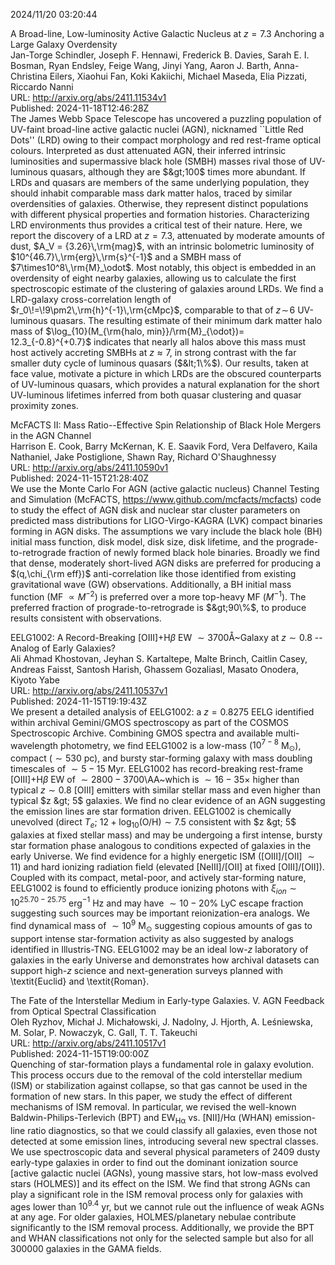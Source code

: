 2024/11/20 03:20:44  

A Broad-line, Low-luminosity Active Galactic Nucleus at ${z=7.3}$
  Anchoring a Large Galaxy Overdensity  
Jan-Torge Schindler, Joseph F. Hennawi, Frederick B. Davies, Sarah E. I. Bosman, Ryan Endsley, Feige Wang, Jinyi Yang, Aaron J. Barth, Anna-Christina Eilers, Xiaohui Fan, Koki Kakiichi, Michael Maseda, Elia Pizzati, Riccardo Nanni  
URL: http://arxiv.org/abs/2411.11534v1  
Published: 2024-11-18T12:46:28Z  
  The James Webb Space Telescope has uncovered a puzzling population of UV-faint broad-line active galactic nuclei (AGN), nicknamed ``Little Red Dots'' (LRD) owing to their compact morphology and red rest-frame optical colours. Interpreted as dust attenuated AGN, their inferred intrinsic luminosities and supermassive black hole (SMBH) masses rival those of UV-luminous quasars, although they are $&gt;100$ times more abundant. If LRDs and quasars are members of the same underlying population, they should inhabit comparable mass dark matter halos, traced by similar overdensities of galaxies. Otherwise, they represent distinct populations with different physical properties and formation histories. Characterizing LRD environments thus provides a critical test of their nature. Here, we report the discovery of a LRD at $z=7.3$, attenuated by moderate amounts of dust, $A_V = {3.26}\,\rm{mag}$, with an intrinsic bolometric luminosity of $10^{46.7}\,\rm{erg}\,\rm{s}^{-1}$ and a SMBH mass of $7\times10^8\,\rm{M}_\odot$. Most notably, this object is embedded in an overdensity of eight nearby galaxies, allowing us to calculate the first spectroscopic estimate of the clustering of galaxies around LRDs. We find a LRD-galaxy cross-correlation length of $r_0\!=\!9\pm2\,\rm{h}^{-1}\,\rm{cMpc}$, comparable to that of $z\!\sim\!6$ UV-luminous quasars. The resulting estimate of their minimum dark matter halo mass of $\log_{10}(M_{\rm{halo, min}}/\rm{M}_{\odot})= 12.3_{-0.8}^{+0.7}$ indicates that nearly all halos above this mass must host actively accreting SMBHs at $z\approx7$, in strong contrast with the far smaller duty cycle of luminous quasars ($&lt;1\%$). Our results, taken at face value, motivate a picture in which LRDs are the obscured counterparts of UV-luminous quasars, which provides a natural explanation for the short UV-luminous lifetimes inferred from both quasar clustering and quasar proximity zones.   

McFACTS II: Mass Ratio--Effective Spin Relationship of Black Hole
  Mergers in the AGN Channel  
Harrison E. Cook, Barry McKernan, K. E. Saavik Ford, Vera Delfavero, Kaila Nathaniel, Jake Postiglione, Shawn Ray, Richard O'Shaughnessy  
URL: http://arxiv.org/abs/2411.10590v1  
Published: 2024-11-15T21:28:40Z  
  We use the Monte Carlo For AGN (active galactic nucleus) Channel Testing and Simulation (McFACTS, https://www.github.com/mcfacts/mcfacts) code to study the effect of AGN disk and nuclear star cluster parameters on predicted mass distributions for LIGO-Virgo-KAGRA (LVK) compact binaries forming in AGN disks. The assumptions we vary include the black hole (BH) initial mass function, disk model, disk size, disk lifetime, and the prograde-to-retrograde fraction of newly formed black hole binaries. Broadly we find that dense, moderately short-lived AGN disks are preferred for producing a $(q,\chi_{\rm eff})$ anti-correlation like those identified from existing gravitational wave (GW) observations. Additionally, a BH initial mass function (MF $\propto M^{-2}$) is preferred over a more top-heavy MF ($M^{-1}$). The preferred fraction of prograde-to-retrograde is $&gt;90\%$, to produce results consistent with observations.   

EELG1002: A Record-Breaking [OIII]+H$β$ EW $\sim 3700$Å~Galaxy at
  $z \sim 0.8$ -- Analog of Early Galaxies?  
Ali Ahmad Khostovan, Jeyhan S. Kartaltepe, Malte Brinch, Caitlin Casey, Andreas Faisst, Santosh Harish, Ghassem Gozaliasl, Masato Onodera, Kiyoto Yabe  
URL: http://arxiv.org/abs/2411.10537v1  
Published: 2024-11-15T19:19:43Z  
  We present a detailed analysis of EELG1002: a $z = 0.8275$ EELG identified within archival Gemini/GMOS spectroscopy as part of the COSMOS Spectroscopic Archive. Combining GMOS spectra and available multi-wavelength photometry, we find EELG1002 is a low-mass ($10^{7 - 8}$ M$_\odot$), compact ($\sim 530$ pc), and bursty star-forming galaxy with mass doubling timescales of $\sim 5 - 15$ Myr. EELG1002 has record-breaking rest-frame [OIII]+H$\beta$ EW of $\sim 2800 - 3700$\AA~which is $\sim 16 - 35 \times$ higher than typical $z \sim 0.8$ [OIII] emitters with similar stellar mass and even higher than typical $z &gt; 5$ galaxies. We find no clear evidence of an AGN suggesting the emission lines are star formation driven. EELG1002 is chemically unevolved (direct $T_e$; $12+\log_{10} (\textrm{O/H}) \sim 7.5$ consistent with $z &gt; 5$ galaxies at fixed stellar mass) and may be undergoing a first intense, bursty star formation phase analogous to conditions expected of galaxies in the early Universe. We find evidence for a highly energetic ISM ([OIII]/[OII] $\sim 11$) and hard ionizing radiation field (elevated [NeIII]/[OII] at fixed [OIII]/[OII]). Coupled with its compact, metal-poor, and actively star-forming nature, EELG1002 is found to efficiently produce ionizing photons with $\xi_{ion} \sim 10^{25.70 - 25.75}$ erg$^{-1}$ Hz and may have $\sim 10 - 20\%$ LyC escape fraction suggesting such sources may be important reionization-era analogs. We find dynamical mass of $\sim 10^9$ M$_\odot$ suggesting copious amounts of gas to support intense star-formation activity as also suggested by analogs identified in Illustris-TNG. EELG1002 may be an ideal low-$z$ laboratory of galaxies in the early Universe and demonstrates how archival datasets can support high-$z$ science and next-generation surveys planned with \textit{Euclid} and \textit{Roman}.   

The Fate of the Interstellar Medium in Early-type Galaxies. V. AGN
  Feedback from Optical Spectral Classification  
Oleh Ryzhov, Michał J. Michałowski, J. Nadolny, J. Hjorth, A. Leśniewska, M. Solar, P. Nowaczyk, C. Gall, T. T. Takeuchi  
URL: http://arxiv.org/abs/2411.10517v1  
Published: 2024-11-15T19:00:00Z  
  Quenching of star-formation plays a fundamental role in galaxy evolution. This process occurs due to the removal of the cold interstellar medium (ISM) or stabilization against collapse, so that gas cannot be used in the formation of new stars. In this paper, we study the effect of different mechanisms of ISM removal. In particular, we revised the well-known Baldwin-Philips-Terlevich (BPT) and $\mathrm{EW_{H\alpha}}$ vs. $\mathrm{[NII]/H\alpha}$ (WHAN) emission-line ratio diagnostics, so that we could classify all galaxies, even those not detected at some emission lines, introducing several new spectral classes. We use spectroscopic data and several physical parameters of 2409 dusty early-type galaxies in order to find out the dominant ionization source [active galactic nuclei (AGNs), young massive stars, hot low-mass evolved stars (HOLMES)] and its effect on the ISM. We find that strong AGNs can play a significant role in the ISM removal process only for galaxies with ages lower than $10^{9.4}$ yr, but we cannot rule out the influence of weak AGNs at any age. For older galaxies, HOLMES/planetary nebulae contribute significantly to the ISM removal process. Additionally, we provide the BPT and WHAN classifications not only for the selected sample but also for all 300000 galaxies in the GAMA fields.   

